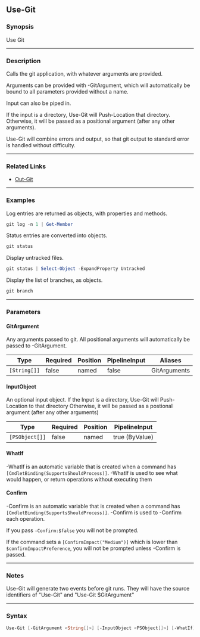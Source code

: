Use-Git
-------

### Synopsis
Use Git

---

### Description

Calls the git application, with whatever arguments are provided.

Arguments can be provided with -GitArgument, which will automatically be bound to all parameters provided without a name.

Input can also be piped in.

If the input is a directory, Use-Git will Push-Location that directory.
Otherwise, it will be passed as a positional argument (after any other arguments).

Use-Git will combine errors and output, so that git output to standard error is handled without difficulty.

---

### Related Links
* [Out-Git](Out-Git.md)

---

### Examples
Log entries are returned as objects, with properties and methods.

```PowerShell
git log -n 1 | Get-Member
```
Status entries are converted into objects.

```PowerShell
git status
```
Display untracked files.

```PowerShell
git status | Select-Object -ExpandProperty Untracked
```
Display the list of branches, as objects.

```PowerShell
git branch
```

---

### Parameters
#### **GitArgument**
Any arguments passed to git.  All positional arguments will automatically be passed to -GitArgument.

|Type        |Required|Position|PipelineInput|Aliases     |
|------------|--------|--------|-------------|------------|
|`[String[]]`|false   |named   |false        |GitArguments|

#### **InputObject**
An optional input object.
If the Input is a directory, Use-Git will Push-Location to that directory
Otherwise, it will be passed as a postional argument (after any other arguments)

|Type          |Required|Position|PipelineInput |
|--------------|--------|--------|--------------|
|`[PSObject[]]`|false   |named   |true (ByValue)|

#### **WhatIf**
-WhatIf is an automatic variable that is created when a command has ```[CmdletBinding(SupportsShouldProcess)]```.
-WhatIf is used to see what would happen, or return operations without executing them
#### **Confirm**
-Confirm is an automatic variable that is created when a command has ```[CmdletBinding(SupportsShouldProcess)]```.
-Confirm is used to -Confirm each operation.

If you pass ```-Confirm:$false``` you will not be prompted.

If the command sets a ```[ConfirmImpact("Medium")]``` which is lower than ```$confirmImpactPreference```, you will not be prompted unless -Confirm is passed.

---

### Notes
Use-Git will generate two events before git runs.  They will have the source identifiers of "Use-Git" and "Use-Git $GitArgument"

---

### Syntax
```PowerShell
Use-Git [-GitArgument <String[]>] [-InputObject <PSObject[]>] [-WhatIf] [-Confirm] [<CommonParameters>]
```
